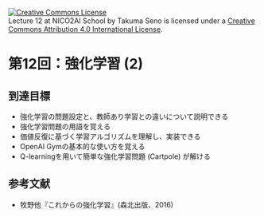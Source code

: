 <a rel="license" href="http://creativecommons.org/licenses/by/4.0/"><img alt="Creative Commons License" style="border-width:0" src="https://i.creativecommons.org/l/by/4.0/88x31.png" /></a><br /><span xmlns:dct="http://purl.org/dc/terms/" property="dct:title">Lecture 12 at NICO2AI  School</span> by <span xmlns:cc="http://creativecommons.org/ns#" property="cc:attributionName">Takuma Seno</span> is licensed under a <a rel="license" href="http://creativecommons.org/licenses/by/4.0/">Creative Commons Attribution 4.0 International License</a>.
# 第12回：強化学習 (2)

## 到達目標
* 強化学習の問題設定と、教師あり学習との違いについて説明できる
* 強化学習問題の用語を覚える
* 価値反復に基づく学習アルゴリズムを理解し、実装できる
* OpenAI Gymの基本的な使い方を覚える
* Q-learningを用いて簡単な強化学習問題 (Cartpole) が解ける

## 参考文献
* 牧野他『これからの強化学習』(森北出版、2016)

